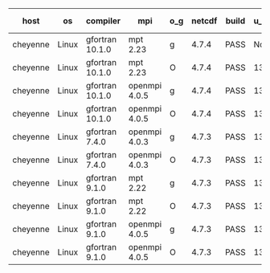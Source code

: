 

| host     | os       | compiler                              | mpi                      | o_g        | netcdf        | build       | u_pass          | u_fail          | s_pass            | s_fail            | e_pass             | e_fail             | nuopc_pass       | nuopc_fail       | artifacts link          |
|----------|----------|---------------------------------------|--------------------------|------------|---------------|-------------|-----------------|-----------------|-------------------|-------------------|--------------------|--------------------|------------------|------------------|-------------------------|
| cheyenne | Linux | gfortran 10.1.0 | mpt 2.23  | g | 4.7.4  | PASS | None | None | None | None | None | None | None | None | <a href="https://github.com/esmf-org/esmf-test-artifacts/tree/3d38e7d65d2d83909072e933f00bfd043bc3b629/fix_hconfig/gfortran/10.1.0/g/mpt/2.23" target="_blank">3d38e7d</a> | 
| cheyenne | Linux | gfortran 10.1.0 | mpt 2.23  | O | 4.7.4  | PASS | 13930 | 0 | None | None | None | None | None | None | <a href="https://github.com/esmf-org/esmf-test-artifacts/tree/fc47527051c95a7ae57b32a1f4213e3bed616240/fix_hconfig/gfortran/10.1.0/O/mpt/2.23" target="_blank">fc47527</a> | 
| cheyenne | Linux | gfortran 10.1.0 | openmpi 4.0.5  | g | 4.7.4  | PASS | 13930 | 0 | 49 | 0 | 81 | 0 | 52 | 0 | <a href="https://github.com/esmf-org/esmf-test-artifacts/tree/390921ae34298ac376a0a28bc02a1cc1f3bf91ef/fix_hconfig/gfortran/10.1.0/g/openmpi/4.0.5" target="_blank">390921a</a> | 
| cheyenne | Linux | gfortran 10.1.0 | openmpi 4.0.5  | O | 4.7.4  | PASS | 13930 | 0 | 49 | 0 | 81 | 0 | 52 | 0 | <a href="https://github.com/esmf-org/esmf-test-artifacts/tree/6414e29b2906d15e7a9585c3e44b97613e6b586d/fix_hconfig/gfortran/10.1.0/O/openmpi/4.0.5" target="_blank">6414e29</a> | 
| cheyenne | Linux | gfortran 7.4.0 | openmpi 4.0.3  | g | 4.7.3  | PASS | 13930 | 0 | 49 | 0 | 81 | 0 | 52 | 0 | <a href="https://github.com/esmf-org/esmf-test-artifacts/tree/0d9e5c9bd1366ef866cbd878b53daaa5046d5586/fix_hconfig/gfortran/7.4.0/g/openmpi/4.0.3" target="_blank">0d9e5c9</a> | 
| cheyenne | Linux | gfortran 7.4.0 | openmpi 4.0.3  | O | 4.7.3  | PASS | 13930 | 0 | 49 | 0 | 81 | 0 | 52 | 0 | <a href="https://github.com/esmf-org/esmf-test-artifacts/tree/0ea3098916f2a96bc38f1f3610e35f9c64fd775e/fix_hconfig/gfortran/7.4.0/O/openmpi/4.0.3" target="_blank">0ea3098</a> | 
| cheyenne | Linux | gfortran 9.1.0 | mpt 2.22  | g | 4.7.3  | PASS | 13908 | 22 | 49 | 0 | 80 | 1 | 52 | 0 | <a href="https://github.com/esmf-org/esmf-test-artifacts/tree/e109bc914ec2fdfe9a91897d1a423f623508d0c0/fix_hconfig/gfortran/9.1.0/g/mpt/2.22" target="_blank">e109bc9</a> | 
| cheyenne | Linux | gfortran 9.1.0 | mpt 2.22  | O | 4.7.3  | PASS | 13908 | 22 | 49 | 0 | 80 | 1 | 52 | 0 | <a href="https://github.com/esmf-org/esmf-test-artifacts/tree/48b69516392a06ff83099af66c577b6f8eb9df8b/fix_hconfig/gfortran/9.1.0/O/mpt/2.22" target="_blank">48b6951</a> | 
| cheyenne | Linux | gfortran 9.1.0 | openmpi 4.0.5  | g | 4.7.3  | PASS | 13908 | 22 | 49 | 0 | 80 | 1 | 52 | 0 | <a href="https://github.com/esmf-org/esmf-test-artifacts/tree/c4abd33aaf64ad9493b9f01062959f94ff3f6c67/fix_hconfig/gfortran/9.1.0/g/openmpi/4.0.5" target="_blank">c4abd33</a> | 
| cheyenne | Linux | gfortran 9.1.0 | openmpi 4.0.5  | O | 4.7.3  | PASS | 13908 | 22 | 49 | 0 | 80 | 1 | 52 | 0 | <a href="https://github.com/esmf-org/esmf-test-artifacts/tree/a54702c51035f386c6e07ba43df4de9fa27dd208/fix_hconfig/gfortran/9.1.0/O/openmpi/4.0.5" target="_blank">a54702c</a> | 
